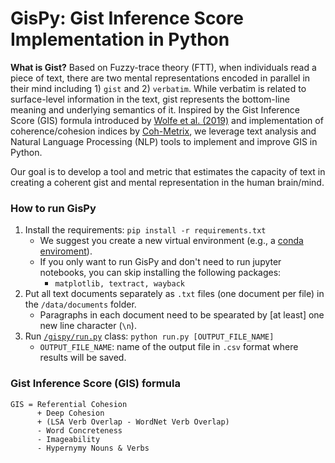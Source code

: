 # GisPy: Gist Inference Score Implementation in Python

**What is Gist?** Based on Fuzzy-trace theory (FTT), when individuals read a piece of text, there are two mental representations encoded in parallel in their mind including 1) `gist` and 2) `verbatim`. While verbatim is related to surface-level information in the text, gist represents the bottom-line meaning and underlying semantics of it. Inspired by the Gist Inference Score (GIS) formula introduced by [Wolfe et al. (2019)](https://link.springer.com/content/pdf/10.3758/s13428-019-01284-4.pdf) and implementation of coherence/cohesion indices by [Coh-Metrix](http://cohmetrix.com/), we leverage text analysis and Natural Language Processing (NLP) tools to implement and improve GIS in Python. 

Our goal is to develop a tool and metric that estimates the capacity of text in creating a coherent gist and mental representation in the human brain/mind.

### How to run GisPy
1. Install the requirements: `pip install -r requirements.txt`
   * We suggest you create a new virtual environment (e.g., a [conda enviroment](https://docs.conda.io/projects/conda/en/latest/user-guide/tasks/manage-environments.html#creating-an-environment-with-commands)).
   * If you only want to run GisPy and don't need to run jupyter notebooks, you can skip installing the following packages:
      * `matplotlib, textract, wayback`  
2. Put all text documents separately as `.txt` files (one document per file) in the `/data/documents` folder.
   * Paragraphs in each document need to be spearated by [at least] one new line character (`\n`).  
3. Run [`/gispy/run.py`](https://github.com/phosseini/gispy/blob/master/gispy/run.py) class: `python run.py [OUTPUT_FILE_NAME]`
    * `OUTPUT_FILE_NAME`: name of the output file in `.csv` format where results will be saved.

### Gist Inference Score (GIS) formula

```
GIS = Referential Cohesion 
      + Deep Cohesion 
      + (LSA Verb Overlap - WordNet Verb Overlap) 
      - Word Concreteness 
      - Imageability 
      - Hypernymy Nouns & Verbs
```
